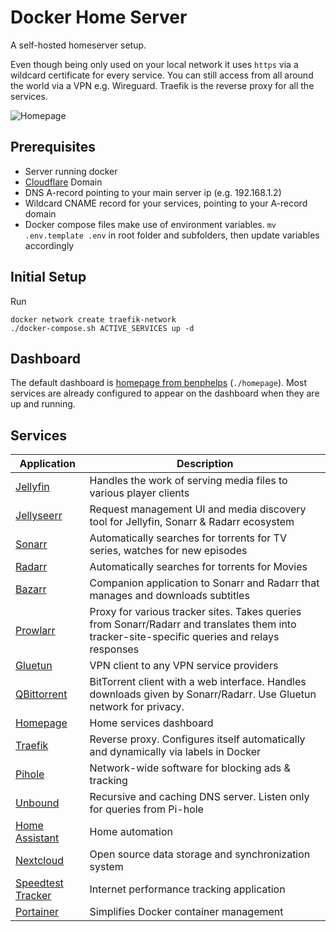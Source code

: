 # Docker Home Server

A self-hosted homeserver setup.

Even though being only used on your local network it uses ```https``` via a wildcard certificate for every service. You can still access from all around the world via a VPN e.g. Wireguard. Traefik is the reverse proxy for all the services.

![Homepage](https://raw.githubusercontent.com/hivian/docker-home/master/dashboard.png)

## Prerequisites

- Server running docker
- [Cloudflare](https://www.cloudflare.com/) Domain
- DNS A-record pointing to your main server ip (e.g. 192.168.1.2)
- Wildcard CNAME record for your services, pointing to your A-record domain
- Docker compose files make use of environment variables. ```mv .env.template .env``` in root folder and subfolders, then update variables accordingly

## Initial Setup

Run 
```
docker network create traefik-network
./docker-compose.sh ACTIVE_SERVICES up -d
```

## Dashboard

The default dashboard is [homepage from benphelps](https://github.com/benphelps/homepage) (```./homepage```). Most services are already configured to appear on the dashboard when they are up and running.

## Services

| **Application**                 | **Description**                      |                                  
|---------------------------------|--------------------------------------|
| [Jellyfin](https://jellyfin.org/) | Handles the work of serving media files to various player clients
| [Jellyseerr](https://github.com/Fallenbagel/jellyseerr) | Request management UI and media discovery tool for Jellyfin, Sonarr & Radarr ecosystem
| [Sonarr](https://sonarr.tv) | Automatically searches for torrents for TV series, watches for new episodes
| [Radarr](https://radarr.video) | Automatically searches for torrents for Movies                                              
| [Bazarr](https://www.bazarr.media/) | Companion application to Sonarr and Radarr that manages and downloads subtitles                                                                        
| [Prowlarr](https://prowlarr.com/) | Proxy for various tracker sites. Takes queries from Sonarr/Radarr and translates them into tracker-site-specific queries and relays responses  
| [Gluetun](https://github.com/qdm12/gluetun) | VPN client to any VPN service providers
| [QBittorrent](https://www.qbittorrent.org/) | BitTorrent client with a web interface. Handles downloads given by Sonarr/Radarr. Use Gluetun network for privacy.
| [Homepage](https://gethomepage.dev)| Home services dashboard
| [Traefik](https://traefik.io)| Reverse proxy. Configures itself automatically and dynamically via labels in Docker
| [Pihole](https://pi-hole.net/)  |  Network-wide software for blocking ads & tracking
| [Unbound](https://github.com/MatthewVance/unbound-docker)  |  Recursive and caching DNS server. Listen only for queries from Pi-hole
| [Home Assistant](https://www.home-assistant.io/) | Home automation
| [Nextcloud](https://nextcloud.com/) | Open source data storage and synchronization system
| [Speedtest Tracker](https://github.com/alexjustesen/speedtest-tracker) | Internet performance tracking application
| [Portainer](https://www.portainer.io/) | Simplifies Docker container management


